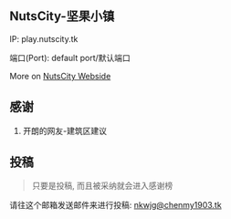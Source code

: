 ## NutsCity-坚果小镇

IP: play.nutscity.tk

端口(Port): default port/默认端口

More on [NutsCity Webside](https://nutscity.tk)

## 感谢

1. 开朗的网友-建筑区建议

## 投稿

> 只要是投稿, 而且被采纳就会进入感谢榜

请往这个邮箱发送邮件来进行投稿: nkwjg@chenmy1903.tk

